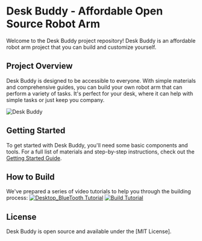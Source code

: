 # Desk Buddy - Affordable Open Source Robot Arm

Welcome to the Desk Buddy project repository! Desk Buddy is an affordable robot arm project that you can build and customize yourself. 

## Project Overview

Desk Buddy is designed to be accessible to everyone. With simple materials and comprehensive guides, you can build your own robot arm that can perform a variety of tasks. It's perfect for your desk, where it can help with simple tasks or just keep you company.

![Desk Buddy](URL_to_desk_buddy_image "Desk Buddy")

## Getting Started

To get started with Desk Buddy, you'll need some basic components and tools. For a full list of materials and step-by-step instructions, check out the [Getting Started Guide](URL_to_getting_started_guide).

## How to Build

We've prepared a series of video tutorials to help you through the building process:
[![Desktop_BlueTooth Tutorial]()](https://www.youtube.com/watch?v=KOnslMjLCzg&ab_channel=HackerTwins)
[![Build Tutorial]()](https://www.youtube.com/watch?v=Q91i7-LMvH8&list=PLEucaNZ-kUSoCu26UAixnopTIWHhtfvJg&index=8&ab_channel=HackerTwins)

## License

Desk Buddy is open source and available under the [MIT License].

